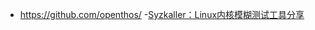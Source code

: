 
- https://github.com/openthos/
-[Syzkaller：Linux内核模糊测试工具分享](https://www.tuicool.com/articles/JbMfiyM)
